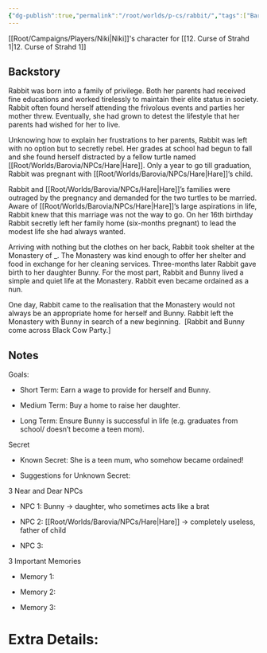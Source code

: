 ```yaml
---
{"dg-publish":true,"permalink":"/root/worlds/p-cs/rabbit/","tags":["Barovia","Balky"]}
---
```


[[Root/Campaigns/Players/Niki\|Niki]]'s character for [[12. Curse of Strahd 1\|12. Curse of Strahd 1]]

## Backstory

Rabbit was born into a family of privilege. Both her parents had received fine educations and worked tirelessly to maintain their elite status in society. Rabbit often found herself attending the frivolous events and parties her mother threw. Eventually, she had grown to detest the lifestyle that her parents had wished for her to live. 

Unknowing how to explain her frustrations to her parents, Rabbit was left with no option but to secretly rebel. Her grades at school had begun to fall and she found herself distracted by a fellow turtle named [[Root/Worlds/Barovia/NPCs/Hare\|Hare]]. Only a year to go till graduation, Rabbit was pregnant with [[Root/Worlds/Barovia/NPCs/Hare\|Hare]]’s child. 

Rabbit and [[Root/Worlds/Barovia/NPCs/Hare\|Hare]]’s families were outraged by the pregnancy and demanded for the two turtles to be married. Aware of [[Root/Worlds/Barovia/NPCs/Hare\|Hare]]’s large aspirations in life, Rabbit knew that this marriage was not the way to go. On her 16th birthday Rabbit secretly left her family home (six-months pregnant) to lead the modest life she had always wanted. 

Arriving with nothing but the clothes on her back, Rabbit took shelter at the Monastery of _. The Monastery was kind enough to offer her shelter and food in exchange for her cleaning services. Three-months later Rabbit gave birth to her daughter Bunny. For the most part, Rabbit and Bunny lived a simple and quiet life at the Monastery. Rabbit even became ordained as a nun. 

One day, Rabbit came to the realisation that the Monastery would not always be an appropriate home for herself and Bunny. Rabbit left the Monastery with Bunny in search of a new beginning.  [Rabbit and Bunny come across Black Cow Party.]

## Notes

Goals:

-   Short Term: Earn a wage to provide for herself and Bunny. 
    
-   Medium Term: Buy a home to raise her daughter. 
    
-   Long Term: Ensure Bunny is successful in life (e.g. graduates from school/ doesn’t become a teen mom). 
    

Secret

-   Known Secret: She is a teen mum, who somehow became ordained! 
    
-   Suggestions for Unknown Secret: 
    

3 Near and Dear NPCs

-   NPC 1: Bunny → daughter, who sometimes acts like a brat
    
-   NPC 2: [[Root/Worlds/Barovia/NPCs/Hare\|Hare]] → completely useless, father of child
    
-   NPC 3:
    

3 Important Memories

-   Memory 1: 
    
-   Memory 2: 
    
-   Memory 3: 
    

# Extra Details:

  
